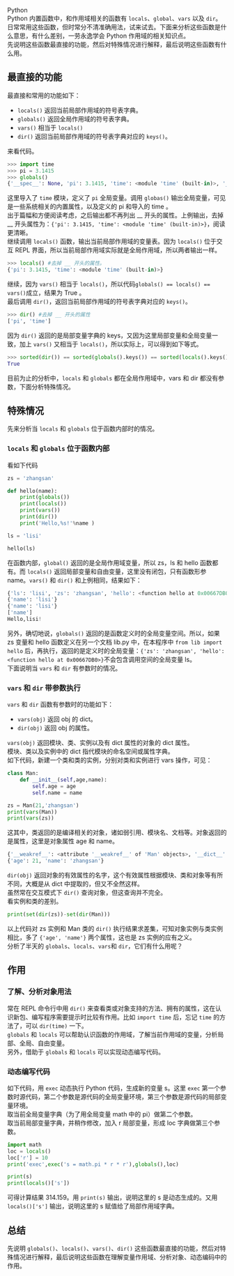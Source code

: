 Python<br />Python 内置函数中，和作用域相关的函数有 `locals`、`global`、`vars` 以及 `dir`。日常常用这些函数，但时常分不清准确用法，试来试去。下面来分析这些函数是什么意思，有什么差别，一劳永逸学会 Python 作用域的相关知识点。<br />先说明这些函数最直接的功能，然后对特殊情况进行解释，最后说明这些函数有什么用。
<a name="OsgcO"></a>
## 最直接的功能
最直接和常用的功能如下：

- `locals()` 返回当前局部作用域的符号表字典。
- `globals()` 返回全局作用域的符号表字典。
- `vars()` 相当于 `locals()`
- `dir()` 返回当前局部作用域的符号表字典对应的 `keys()`。

来看代码。
```python
>>> import time
>>> pi = 3.1415
>>> globals()
{'__spec__': None, 'pi': 3.1415, 'time': <module 'time' (built-in)>, '__loader__': <class'_frozen_importlib.BuiltinImporter'>, '__name__': '__main__', '__doc__': None, '__package__': None, '__builtins__': <module 'builtins' (built-in)>}
```
这里导入了 `time` 模块，定义了 `pi` 全局变量。调用 `globas()` 输出全局变量，可见是一些系统相关的内置属性，以及定义的 pi 和导入的 time 。<br />出于篇幅和方便阅读考虑，之后输出都不再列出 __ 开头的属性。上例输出，去掉 __ 开头属性为：`{'pi': 3.1415, 'time': <module 'time' (built-in)>}`，阅读更清晰。<br />继续调用 `locals()` 函数，输出当前局部作用域的变量表。因为 `locals()` 位于交互 REPL 界面，所以当前局部作用域实际就是全局作用域，所以两者输出一样。
```python
>>> locals() #去掉 __ 开头的属性。
{'pi': 3.1415, 'time': <module 'time' (built-in)>}
```
继续，因为 `vars()` 相当于 `locals()`，所以代码`globals() == locals() == vars()`成立，结果为 True 。<br />最后调用 `dir()`，返回当前局部作用域的符号表字典对应的 `keys()`。
```python
>>> dir() #去掉 __ 开头的属性
['pi', 'time']
```
因为 `dir()` 返回的是局部变量字典的 keys，又因为这里局部变量和全局变量一致，加上 `vars()` 又相当于 `locals()`，所以实际上，可以得到如下等式。
```python
>>> sorted(dir()) == sorted(globals().keys()) == sorted(locals().keys()) == sorted(vars().keys())
True
```
目前为止的分析中，`locals` 和 `globals` 都在全局作用域中，vars 和 dir 都没有参数，下面分析特殊情况。
<a name="Hgmdk"></a>
## 特殊情况
先来分析当 `locals` 和 `globals` 位于函数内部时的情况。
<a name="BMwIF"></a>
### `locals` 和 `globals` 位于函数内部
看如下代码
```python
zs = 'zhangsan'

def hello(name):
    print(globals())
    print(locals())
    print(vars())
    print(dir())
    print('Hello,%s!'%name ) 

ls = 'lisi'

hello(ls) 
```
在函数内部，`global()` 返回的是全局作用域变量，所以 zs，ls 和 hello 函数都有。而 `locals()` 返回局部变量和自由变量，这里没有闭包，只有函数形参 name。`vars()` 和 `dir()` 和上例相同，结果如下：
```python
{'ls': 'lisi', 'zs': 'zhangsan', 'hello': <function hello at 0x00667DB0>} 
{'name': 'lisi'}
{'name': 'lisi'}
['name']
Hello,lisi!
```
另外，确切地说，`globals()` 返回的是函数定义时的全局变量空间。所以，如果 zs 变量和 hello 函数定义在另一个文档 lib.py 中，在本程序中 `from lib import hello` 后，再执行，返回的是定义时的全局变量：`{'zs': 'zhangsan', 'hello': <function hello at 0x00667DB0>}`不会包含调用空间的全局变量 ls。<br />下面说明当 `vars` 和 `dir` 有参数时的情况。
<a name="LoX9y"></a>
### `vars` 和 `dir` 带参数执行
`vars` 和 `dir` 函数有参数时的功能如下：

- `vars(obj)` 返回 obj 的 dict。
- `dir(obj)` 返回 obj 的属性。

`vars(obj)` 返回模块、类、实例以及有 dict 属性的对象的 dict 属性。<br />模块、类以及实例中的 dict 指代模块的命名空间或属性字典。<br />如下代码，新建一个类和类的实例，分别对类和实例进行 vars 操作，可见：
```python
class Man:
    def __init__(self,age,name):
        self.age = age
        self.name = name

zs = Man(21,'zhangsan')
print(vars(Man))
print(vars(zs))
```
这其中，类返回的是编译相关的对象，诸如弱引用、模块名、文档等。对象返回的是属性，这里是对象属性 age 和 name。
```python
{'__weakref__': <attribute '__weakref__' of 'Man' objects>, '__dict__': <attribute '__dict__' of 'Man' objects>, '__module__': '__main__', '__doc__': None, '__init__': <function Man.__init__ at 0x00657390>}
{'age': 21, 'name': 'zhangsan'}
```
`dir(obj)` 返回对象的有效属性的名字，这个有效属性根据模块、类和对象等有所不同，大概是从 dict 中提取的，但又不全然这样。<br />虽然常在交互模式下 `dir()` 查询对象，但这查询并不完全。<br />看实例和类的差别。
```python
print(set(dir(zs))-set(dir(Man)))
```
以上代码对 zs 实例和 Man 类的 `dir()` 执行结果求差集，可知对象实例与类实例相比，多了 `{'age', 'name'}` 两个属性，这也是 zs 实例的应有之义。<br />分析了半天的 `globals`、`locals`、`vars`和 `dir`，它们有什么用呢？
<a name="XX84o"></a>
## 作用
<a name="MXGJd"></a>
### 了解、分析对象用法
常在 REPL 命令行中用 `dir()` 来查看类或对象支持的方法、拥有的属性，这在认识新包、编写程序需要提示时比较有作用。比如 `import time` 后，忘记 `time` 的方法了，可以 `dir(time)` 一下。<br />`globals` 和 `locals` 可以帮助认识函数的作用域，了解当前作用域的变量，分析局部、全局、自由变量。<br />另外，借助于 `globals` 和 `locals` 可以实现动态编写代码。
<a name="BzTSF"></a>
### 动态编写代码
如下代码，用 `exec` 动态执行 Python 代码，生成新的变量 s。这里 `exec` 第一个参数时源代码，第二个参数是源代码的全局变量环境，第三个参数是源代码的局部变量环境。<br />取当前全局变量字典（为了用全局变量 math 中的 pi）做第二个参数。<br />取当前局部变量字典，并稍作修改，加入 r 局部变量，形成 loc 字典做第三个参数。
```python
import math 
loc = locals()
loc['r'] = 10
print('exec',exec('s = math.pi * r * r'),globals(),loc)

print(s)
print(locals()['s'])
```
可得计算结果 314.159。用 `print(s)` 输出，说明这里的 s 是动态生成的。又用 `locals()['s']` 输出，说明这里的 s 赋值给了局部作用域字典。
<a name="Uled3"></a>
## 总结
先说明 `globals()`、`locals()`、`vars()`、`dir()` 这些函数最直接的功能，然后对特殊情况进行解释，最后说明这些函数在理解变量作用域、分析对象、动态编码中的作用。
